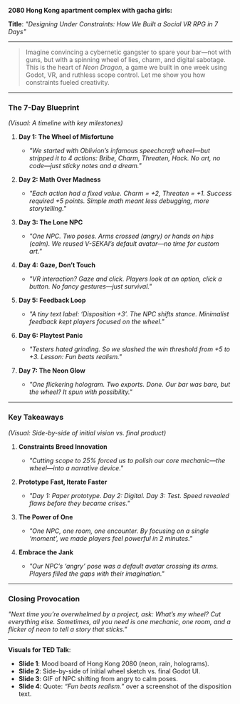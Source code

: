 **2080 Hong Kong apartment complex with gacha girls:**

**Title**: _"Designing Under Constraints: How We Built a Social VR RPG in 7 Days"_

---

> Imagine convincing a cybernetic gangster to spare your bar—not with guns, but with a spinning wheel of lies, charm, and digital sabotage. This is the heart of _Neon Dragon_, a game we built in one week using Godot, VR, and ruthless scope control. Let me show you how constraints fueled creativity.

---

### **The 7-Day Blueprint**

_(Visual: A timeline with key milestones)_

1. **Day 1: The Wheel of Misfortune**

   - _"We started with Oblivion’s infamous speechcraft wheel—but stripped it to 4 actions: Bribe, Charm, Threaten, Hack. No art, no code—just sticky notes and a dream."_

2. **Day 2: Math Over Madness**

   - _"Each action had a fixed value. Charm = +2, Threaten = +1. Success required +5 points. Simple math meant less debugging, more storytelling."_

3. **Day 3: The Lone NPC**

   - _"One NPC. Two poses. Arms crossed (angry) or hands on hips (calm). We reused V-SEKAI’s default avatar—no time for custom art."_

4. **Day 4: Gaze, Don’t Touch**

   - _"VR interaction? Gaze and click. Players look at an option, click a button. No fancy gestures—just survival."_

5. **Day 5: Feedback Loop**

   - _"A tiny text label: ‘Disposition +3’. The NPC shifts stance. Minimalist feedback kept players focused on the wheel."_

6. **Day 6: Playtest Panic**

   - _"Testers hated grinding. So we slashed the win threshold from +5 to +3. Lesson: Fun beats realism."_

7. **Day 7: The Neon Glow**
   - _"One flickering hologram. Two exports. Done. Our bar was bare, but the wheel? It spun with possibility."_

---

### **Key Takeaways**

_(Visual: Side-by-side of initial vision vs. final product)_

1. **Constraints Breed Innovation**

   - _"Cutting scope to 25% forced us to polish our core mechanic—the wheel—into a narrative device."_

2. **Prototype Fast, Iterate Faster**

   - _"Day 1: Paper prototype. Day 2: Digital. Day 3: Test. Speed revealed flaws before they became crises."_

3. **The Power of One**

   - _"One NPC, one room, one encounter. By focusing on a single ‘moment’, we made players feel powerful in 2 minutes."_

4. **Embrace the Jank**
   - _"Our NPC’s ‘angry’ pose was a default avatar crossing its arms. Players filled the gaps with their imagination."_

---

### **Closing Provocation**

_"Next time you’re overwhelmed by a project, ask: What’s my wheel? Cut everything else. Sometimes, all you need is one mechanic, one room, and a flicker of neon to tell a story that sticks."_

---

**Visuals for TED Talk**:

- **Slide 1**: Mood board of Hong Kong 2080 (neon, rain, holograms).
- **Slide 2**: Side-by-side of initial wheel sketch vs. final Godot UI.
- **Slide 3**: GIF of NPC shifting from angry to calm poses.
- **Slide 4**: Quote: _“Fun beats realism.”_ over a screenshot of the disposition text.
